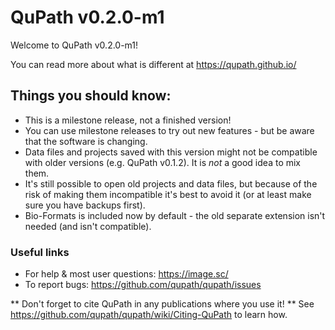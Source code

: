 QuPath v0.2.0-m1
================

Welcome to QuPath v0.2.0-m1!

You can read more about what is different at https://qupath.github.io/

## Things you should know:
* This is a milestone release, not a finished version!
* You can use milestone releases to try out new features - but be aware that the software is changing.
* Data files and projects saved with this version might not be compatible with older versions (e.g. QuPath v0.1.2). It is *not* a good idea to mix them.
* It's still possible to open old projects and data files, but because of the risk of making them incompatible it's best to avoid it (or at least make sure you have backups first).
* Bio-Formats is included now by default - the old separate extension isn't needed (and isn't compatible).


### Useful links
* For help & most user questions: https://image.sc/
* To report bugs: https://github.com/qupath/qupath/issues

** Don't forget to cite QuPath in any publications where you use it! **
See https://github.com/qupath/qupath/wiki/Citing-QuPath to learn how.
